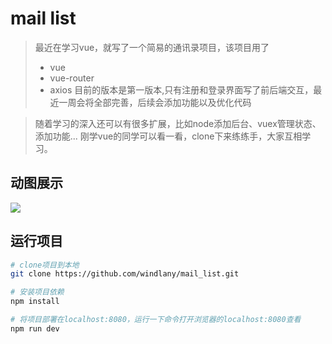 # mail list 

> 最近在学习vue，就写了一个简易的通讯录项目，该项目用了
> - vue 
> - vue-router
> - axios 
> 目前的版本是第一版本,只有注册和登录界面写了前后端交互，最近一周会将全部完善，后续会添加功能以及优化代码

> 随着学习的深入还可以有很多扩展，比如node添加后台、vuex管理状态、添加功能...
> 刚学vue的同学可以看一看，clone下来练练手，大家互相学习。

## 动图展示
![](https://github.com/windlany/mail_list/blob/master/static/img/contacts.gif)

## 运行项目

``` bash
# clone项目到本地
git clone https://github.com/windlany/mail_list.git

# 安装项目依赖
npm install

# 将项目部署在localhost:8080，运行一下命令打开浏览器的localhost:8080查看
npm run dev 
```

